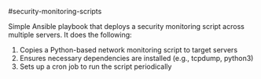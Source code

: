 #security-monitoring-scripts

Simple Ansible playbook that deploys a security monitoring script across multiple servers. It does the following:

1.  Copies a Python-based network monitoring script to target servers
2.  Ensures necessary dependencies are installed (e.g., tcpdump, python3)
3.  Sets up a cron job to run the script periodically
